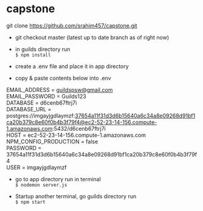 # capstone

git clone https://github.com/srahim457/capstone.git

*	git checkout master (latest up to date branch as of right now)

*	in guilds directory run <br/>
`$ npm install` 

* create a .env file and place it in app directory 

* copy & paste contents below into .env

EMAIL_ADDRESS = guildspsw@gmail.com <br/>
EMAIL_PASSWORD = Guilds123 <br/>
DATABASE = d6cenb67ftrj7i <br/>
DATABASE_URL = postgres://imgayjgdlaymzf:37654a11f31d3d6b15640a6c34a8e09268d91bf1ca20b379c8e60f0b4b3f79f4@ec2-52-23-14-156.compute-1.amazonaws.com:5432/d6cenb67ftrj7i <br/>
HOST = ec2-52-23-14-156.compute-1.amazonaws.com <br/>
NPM_CONFIG_PRODUCTION = false <br/> 
PASSWORD = 37654a11f31d3d6b15640a6c34a8e09268d91bf1ca20b379c8e60f0b4b3f79f4 <br/>
USER = imgayjgdlaymzf <br/>

* go to app directory run in terminal <br/>`$ nodemon server.js`

* Startup another terminal, go guilds directory run <br/> `$ npm start`
